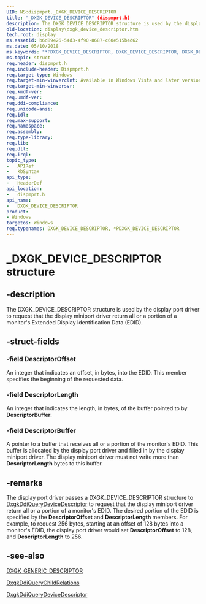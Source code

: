 ```yaml
---
UID: NS:dispmprt._DXGK_DEVICE_DESCRIPTOR
title: "_DXGK_DEVICE_DESCRIPTOR" (dispmprt.h)
description: The DXGK_DEVICE_DESCRIPTOR structure is used by the display port driver to request that the display miniport driver return all or a portion of a monitor's Extended Display Identification Data (EDID).
old-location: display\dxgk_device_descriptor.htm
tech.root: display
ms.assetid: b6d89426-54d3-4f90-8687-c60e515b4d62
ms.date: 05/10/2018
ms.keywords: "*PDXGK_DEVICE_DESCRIPTOR, DXGK_DEVICE_DESCRIPTOR, DXGK_DEVICE_DESCRIPTOR structure [Display Devices], DmStructs_d66c7175-e264-49f4-94ce-f4a92a678010.xml, PDXGK_DEVICE_DESCRIPTOR, PDXGK_DEVICE_DESCRIPTOR structure pointer [Display Devices], _DXGK_DEVICE_DESCRIPTOR, display.dxgk_device_descriptor, dispmprt/DXGK_DEVICE_DESCRIPTOR, dispmprt/PDXGK_DEVICE_DESCRIPTOR"
ms.topic: struct
req.header: dispmprt.h
req.include-header: Dispmprt.h
req.target-type: Windows
req.target-min-winverclnt: Available in Windows Vista and later versions of the Windows operating systems.
req.target-min-winversvr: 
req.kmdf-ver: 
req.umdf-ver: 
req.ddi-compliance: 
req.unicode-ansi: 
req.idl: 
req.max-support: 
req.namespace: 
req.assembly: 
req.type-library: 
req.lib: 
req.dll: 
req.irql: 
topic_type:
-	APIRef
-	kbSyntax
api_type:
-	HeaderDef
api_location:
-	dispmprt.h
api_name:
-	DXGK_DEVICE_DESCRIPTOR
product:
- Windows
targetos: Windows
req.typenames: DXGK_DEVICE_DESCRIPTOR, *PDXGK_DEVICE_DESCRIPTOR
---
```


# _DXGK_DEVICE_DESCRIPTOR structure


## -description


The DXGK_DEVICE_DESCRIPTOR structure is used by the display port driver to request that the display miniport driver return all or a portion of a monitor's Extended Display Identification Data (EDID).


## -struct-fields




### -field DescriptorOffset

An integer that indicates an offset, in bytes, into the EDID. This member specifies the beginning of the requested data. 


### -field DescriptorLength

An integer that indicates the length, in bytes, of the buffer pointed to by <b>DescriptorBuffer</b>.


### -field DescriptorBuffer

A pointer to a buffer that receives all or a portion of the monitor's EDID. This buffer is allocated by the display port driver and filled in by the display miniport driver. The display miniport driver must not write more than <b>DescriptorLength</b> bytes to this buffer.


## -remarks



The display port driver passes a DXGK_DEVICE_DESCRIPTOR structure to <a href="https://msdn.microsoft.com/0dfcc012-9fff-40b6-b71f-da2ca229896c">DxgkDdiQueryDeviceDescriptor</a> to request that the display miniport driver return all or a portion of a monitor's EDID. The desired portion of the EDID is specified by the <b>DescriptorOffset</b> and <b>DescriptorLength</b> members. For example, to request 256 bytes, starting at an offset of 128 bytes into a monitor's EDID, the display port driver would set <b>DescriptorOffset</b> to 128, and <b>DescriptorLength</b> to 256.




## -see-also




<a href="https://msdn.microsoft.com/library/windows/hardware/ff561108">DXGK_GENERIC_DESCRIPTOR</a>



<a href="https://msdn.microsoft.com/eb1a0df0-6239-4d82-8477-7dd015f80b6e">DxgkDdiQueryChildRelations</a>



<a href="https://msdn.microsoft.com/0dfcc012-9fff-40b6-b71f-da2ca229896c">DxgkDdiQueryDeviceDescriptor</a>
 

 

